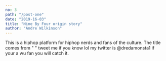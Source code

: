 ```yaml
---
no: 3
path: "/post-one"
date: "2019-16-03"
title: "Nine By Four origin story"
author: "Andre Wilkinson"
---
```


This is a hiphop platform for hiphop nerds and fans of the culture. The title comes from "   " tweet me if you know lol my twitter is @dredamonsta1 if your a wu fan you will catch it.